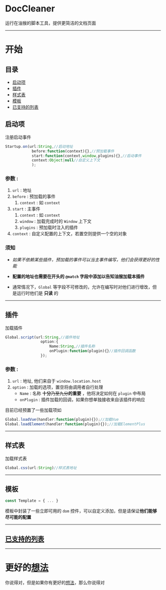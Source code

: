 # DocCleaner
运行在油猴的脚本工具，提供更简洁的文档页面

---
# 开始
## 目录
+ [启动项](#启动项)
+ [插件](#插件)
+ [样式表](#样式表)
+ [模板](#模板)
+ [已支持的列表](#已支持的列表)

## 启动项
注册启动事件
``` js
Startup.on(url:String,//启动地址
            before:function(context){},//预加载事件
            start:function(context,window,plugins){},//启动事件
            context:Object|null//自定义上下文
            );
```
### 参数 :
1. `url` : 地址   
2. `before` : 预加载的事件  
    1. `context` : 如 `context`
3. `start` : 主事件   
    1. `context` : 如 `context`   
    2. `window` : 加载完成时的 `Window` 上下文   
    3. `plugins` : 预加载时注入的插件
4. `context` : 自定义配置的上下文，若置空则提供一个空的对象

### **须知**
+ *如果不依赖某些插件，预加载的事件可以当主事件编写，他们会获得更好的性能*

+ **配置的地址也需要在开头的 `@match` 字段中添加以告知油猴加载本插件**
+ 通常情况下，`Global` 等字段不可修改的，允许在编写时对他们进行增改，但是运行时他们是 **只读** 的
---


## 插件
加载插件
``` ts
Global.script(url:String,//插件地址
                option:{
                    Name:String,//插件名称
                    onPlugin:function(plugin){}//插件回调函数
                });
```
### 参数 :
1. `url` : 地址, 他们来自于 `window.location.host`   
2. `option` : 加载的选项，置空将由调用者自行处理   
    + `Name` : 名称 **十分**~~乃至九分~~**的重要** ，他将决定如何在 `plugin` 中布局
    + `onPlugin` : 插件加载的回调，如果你想单独接收来自该插件的响应

目前已经预置了一些加载项如
``` js
Global.loadVue(handler:function(plugin){});//加载Vue
Global.loadElement(handler:function(plugin){});//加载ElementPlus
```

---

## 样式表
加载样式表
``` js
Global.css(url:String)//样式表地址
```
---

## 模板
``` js
const Template = { ... }
```
模板中封装了一些立即可用的 `dom` 控件，可以自定义添加，但是请保证**他们能够尽可能的配置**

---

## [已支持的列表](SUPPORTS.md)

---

# 更好的[想法](#更好的想法)
你说得对，但是如果你有更好的[想法](#更好的想法)，那么你说得对
